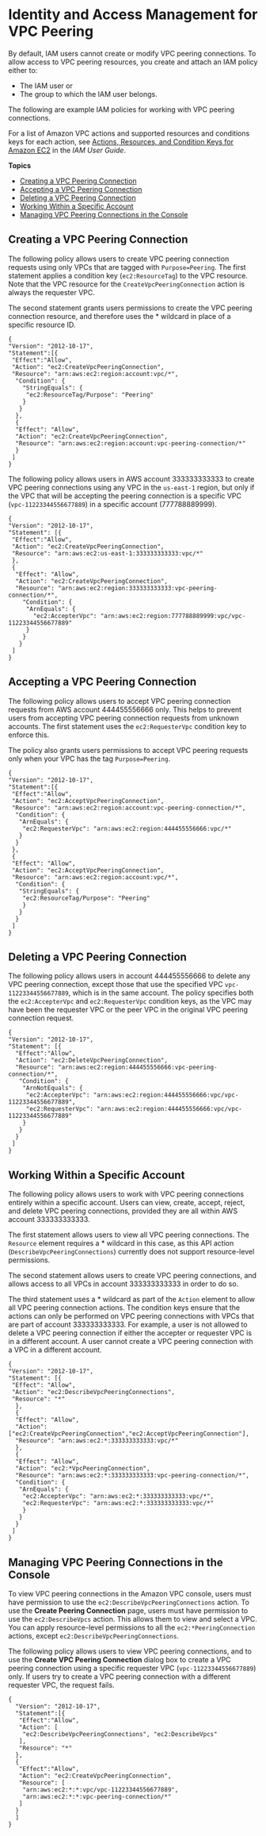 # Identity and Access Management for VPC Peering<a name="security-iam"></a>

By default, IAM users cannot create or modify VPC peering connections\. To allow access to VPC peering resources, you create and attach an IAM policy either to:
+  The IAM user or 
+  The group to which the IAM user belongs\. 

The following are example IAM policies for working with VPC peering connections\.

For a list of Amazon VPC actions and supported resources and conditions keys for each action, see [Actions, Resources, and Condition Keys for Amazon EC2](https://docs.aws.amazon.com/IAM/latest/UserGuide/list_amazonec2.html) in the *IAM User Guide*\.

**Topics**
+ [Creating a VPC Peering Connection](#vpc-peering-iam-create)
+ [Accepting a VPC Peering Connection](#vpc-peering-iam-accept)
+ [Deleting a VPC Peering Connection](#vpc-peering-iam-delete)
+ [Working Within a Specific Account](#vpc-peering-iam-account)
+ [Managing VPC Peering Connections in the Console](#peering-connection-console-iam)

## Creating a VPC Peering Connection<a name="vpc-peering-iam-create"></a>

The following policy allows users to create VPC peering connection requests using only VPCs that are tagged with `Purpose=Peering`\. The first statement applies a condition key \(`ec2:ResourceTag`\) to the VPC resource\. Note that the VPC resource for the `CreateVpcPeeringConnection` action is always the requester VPC\. 

The second statement grants users permissions to create the VPC peering connection resource, and therefore uses the \* wildcard in place of a specific resource ID\. 

```
{
"Version": "2012-10-17",
"Statement":[{
 "Effect":"Allow",
 "Action": "ec2:CreateVpcPeeringConnection",
 "Resource": "arn:aws:ec2:region:account:vpc/*",
  "Condition": {
    "StringEquals": {
     "ec2:ResourceTag/Purpose": "Peering"
    }
   }
  },
  {
  "Effect": "Allow",
  "Action": "ec2:CreateVpcPeeringConnection",
  "Resource": "arn:aws:ec2:region:account:vpc-peering-connection/*"
  }
 ]
}
```

The following policy allows users in AWS account 333333333333 to create VPC peering connections using any VPC in the `us-east-1` region, but only if the VPC that will be accepting the peering connection is a specific VPC \(`vpc-11223344556677889`\) in a specific account \(777788889999\)\. 

```
{
"Version": "2012-10-17",
"Statement": [{
 "Effect":"Allow",
 "Action": "ec2:CreateVpcPeeringConnection",
 "Resource": "arn:aws:ec2:us-east-1:333333333333:vpc/*"
 },
 {
  "Effect": "Allow",
  "Action": "ec2:CreateVpcPeeringConnection",
  "Resource": "arn:aws:ec2:region:333333333333:vpc-peering-connection/*",
    "Condition": {
     "ArnEquals": {
       "ec2:AccepterVpc": "arn:aws:ec2:region:777788889999:vpc/vpc-11223344556677889"
     }
    }
   }
 ]
}
```

## Accepting a VPC Peering Connection<a name="vpc-peering-iam-accept"></a>

The following policy allows users to accept VPC peering connection requests from AWS account 444455556666 only\. This helps to prevent users from accepting VPC peering connection requests from unknown accounts\. The first statement uses the `ec2:RequesterVpc` condition key to enforce this\. 

The policy also grants users permissions to accept VPC peering requests only when your VPC has the tag `Purpose=Peering`\. 

```
{
"Version": "2012-10-17",
"Statement":[{
 "Effect":"Allow",
 "Action": "ec2:AcceptVpcPeeringConnection",
 "Resource": "arn:aws:ec2:region:account:vpc-peering-connection/*",
  "Condition": {
   "ArnEquals": {
    "ec2:RequesterVpc": "arn:aws:ec2:region:444455556666:vpc/*"
   }
  }
 },
 {
 "Effect": "Allow",
 "Action": "ec2:AcceptVpcPeeringConnection",
 "Resource": "arn:aws:ec2:region:account:vpc/*",
  "Condition": {
   "StringEquals": {
    "ec2:ResourceTag/Purpose": "Peering"
    }
   }
  }
 ]
}
```

## Deleting a VPC Peering Connection<a name="vpc-peering-iam-delete"></a>

The following policy allows users in account 444455556666 to delete any VPC peering connection, except those that use the specified VPC `vpc-11223344556677889`, which is in the same account\. The policy specifies both the `ec2:AccepterVpc` and `ec2:RequesterVpc` condition keys, as the VPC may have been the requester VPC or the peer VPC in the original VPC peering connection request\. 

```
{
"Version": "2012-10-17",
"Statement": [{
  "Effect":"Allow",
  "Action": "ec2:DeleteVpcPeeringConnection",
  "Resource": "arn:aws:ec2:region:444455556666:vpc-peering-connection/*",
   "Condition": {
    "ArnNotEquals": {
     "ec2:AccepterVpc": "arn:aws:ec2:region:444455556666:vpc/vpc-11223344556677889",
     "ec2:RequesterVpc": "arn:aws:ec2:region:444455556666:vpc/vpc-11223344556677889"
    }
   }
  }
 ]
}
```

## Working Within a Specific Account<a name="vpc-peering-iam-account"></a>

The following policy allows users to work with VPC peering connections entirely within a specific account\. Users can view, create, accept, reject, and delete VPC peering connections, provided they are all within AWS account 333333333333\. 

The first statement allows users to view all VPC peering connections\. The `Resource` element requires a \* wildcard in this case, as this API action \(`DescribeVpcPeeringConnections`\) currently does not support resource\-level permissions\.

The second statement allows users to create VPC peering connections, and allows access to all VPCs in account 333333333333 in order to do so\. 

The third statement uses a \* wildcard as part of the `Action` element to allow all VPC peering connection actions\. The condition keys ensure that the actions can only be performed on VPC peering connections with VPCs that are part of account 333333333333\. For example, a user is not allowed to delete a VPC peering connection if either the accepter or requester VPC is in a different account\. A user cannot create a VPC peering connection with a VPC in a different account\.

```
{
"Version": "2012-10-17",
"Statement": [{
 "Effect": "Allow",
 "Action": "ec2:DescribeVpcPeeringConnections",
 "Resource": "*"
  },
  {
  "Effect": "Allow",
  "Action": ["ec2:CreateVpcPeeringConnection","ec2:AcceptVpcPeeringConnection"],
  "Resource": "arn:aws:ec2:*:333333333333:vpc/*"
  },
  {
  "Effect": "Allow",
  "Action": "ec2:*VpcPeeringConnection",
  "Resource": "arn:aws:ec2:*:333333333333:vpc-peering-connection/*",
  "Condition": {
   "ArnEquals": {
    "ec2:AccepterVpc": "arn:aws:ec2:*:333333333333:vpc/*",
    "ec2:RequesterVpc": "arn:aws:ec2:*:333333333333:vpc/*"
    }
   }
  }
 ]
}
```

## Managing VPC Peering Connections in the Console<a name="peering-connection-console-iam"></a>

To view VPC peering connections in the Amazon VPC console, users must have permission to use the `ec2:DescribeVpcPeeringConnections` action\. To use the **Create Peering Connection** page, users must have permission to use the `ec2:DescribeVpcs` action\. This allows them to view and select a VPC\. You can apply resource\-level permissions to all the `ec2:*PeeringConnection` actions, except `ec2:DescribeVpcPeeringConnections`\. 

The following policy allows users to view VPC peering connections, and to use the **Create VPC Peering Connection** dialog box to create a VPC peering connection using a specific requester VPC \(`vpc-11223344556677889`\) only\. If users try to create a VPC peering connection with a different requester VPC, the request fails\.

```
{
  "Version": "2012-10-17",
  "Statement":[{
   "Effect":"Allow",
   "Action": [
    "ec2:DescribeVpcPeeringConnections", "ec2:DescribeVpcs"
   ],
   "Resource": "*"
  },
  {
   "Effect":"Allow",
   "Action": "ec2:CreateVpcPeeringConnection",
   "Resource": [
    "arn:aws:ec2:*:*:vpc/vpc-11223344556677889",
    "arn:aws:ec2:*:*:vpc-peering-connection/*"
   ]
  }
  ]
}
```